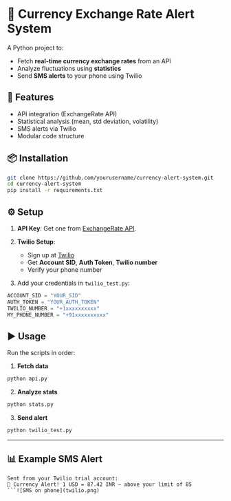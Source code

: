 # 💱 Currency Exchange Rate Alert System

A Python project to:
- Fetch **real-time currency exchange rates** from an API
- Analyze fluctuations using **statistics**
- Send **SMS alerts** to your phone using Twilio

## 🚀 Features
- API integration (ExchangeRate API)
- Statistical analysis (mean, std deviation, volatility)
- SMS alerts via Twilio
- Modular code structure

## 📦 Installation
```bash
git clone https://github.com/yourusername/currency-alert-system.git
cd currency-alert-system
pip install -r requirements.txt
```

## ⚙️ Setup
1. **API Key**: Get one from [ExchangeRate API](https://www.exchangerate-api.com/).
2. **Twilio Setup**:
   - Sign up at [Twilio](https://www.twilio.com/try-twilio)
   - Get **Account SID**, **Auth Token**, **Twilio number**
   - Verify your phone number

3. Add your credentials in `twilio_test.py`:
```python
ACCOUNT_SID = "YOUR_SID"
AUTH_TOKEN = "YOUR_AUTH_TOKEN"
TWILIO_NUMBER = "+1xxxxxxxxxx"
MY_PHONE_NUMBER = "+91xxxxxxxxxx"
```

## ▶️ Usage
Run the scripts in order:

1. **Fetch data**  
```bash
python api.py
```

2. **Analyze stats**  
```bash
python stats.py
```

3. **Send alert**  
```bash
python twilio_test.py
```

---

## 📊 Example SMS Alert
```
Sent from your Twilio trial account:
💱 Currency Alert! 1 USD = 87.42 INR — above your limit of 85
```![SMS on phone](twilio.png)
